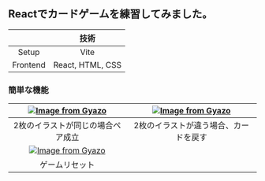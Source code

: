 ## Reactでカードゲームを練習してみました。

|  | 技術 |
|:-----------:|:------------:|
|Setup|Vite|
|Frontend|React, HTML, CSS|


 ### 簡単な機能
 |[![Image from Gyazo](https://i.gyazo.com/525931c7e4089b1ffc32b4c44afcde3f.gif)](https://gyazo.com/525931c7e4089b1ffc32b4c44afcde3f)|[![Image from Gyazo](https://i.gyazo.com/8958fbb03b4ca760a9c63dd6a7f5d96a.gif)](https://gyazo.com/8958fbb03b4ca760a9c63dd6a7f5d96a)|
|:-----------:|:------------:|
|2枚のイラストが同じの場合ペア成立|2枚のイラストが違う場合、カードを戻す|
|[![Image from Gyazo](https://i.gyazo.com/69eddb322b7074babe95a5a804d75c99.gif)](https://gyazo.com/69eddb322b7074babe95a5a804d75c99)||
|ゲームリセット||
